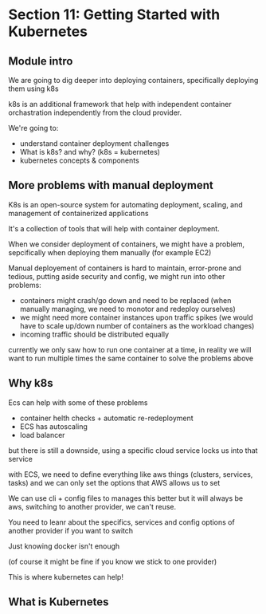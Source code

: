 # Section 11: Getting Started with Kubernetes

## Module intro

We are going to dig deeper into deploying containers, specifically deploying them using k8s

k8s is an additional framework that help with independent container orchastration independently from the cloud provider. 

We're going to: 

- understand container deployment challenges
- What is k8s? and why? (k8s = kubernetes)
- kubernetes concepts & components

## More problems with manual deployment

K8s is an open-source system for automating deployment, scaling, and management of containerized applications

It's a collection of tools that will help with container deployment.

When we consider deployment of containers, we might have a problem, sepcifically when deploying them manually (for example EC2) 

Manual deployement of containers is hard to maintain, error-prone and tedious, putting aside security and config, we might run into other problems: 
- containers might crash/go down and need to be replaced (when manually managing, we need to monotor and redeploy ourselves)
- we might need more container instances upon traffic spikes (we would have to scale up/down number of containers as the workload changes)
- incoming traffic should be distributed equally

currently we only saw how to run one container at a time, in reality we will want to run multiple times the same container to solve the problems above

## Why k8s

Ecs can help with some of these problems 

- container helth checks + automatic re-redeployment
- ECS has autoscaling
- load balancer

but there is still a downside, using a specific cloud service locks us into that service

with ECS, we need to define everything like aws things (clusters, services, tasks) and we can only set the options that AWS allows us to set

We can use cli + config files to manages this better but it will always be aws, switching to another provider, we can't reuse. 

You need to leanr about the specifics, services and config options of another provider if you want to switch 

Just knowing docker isn't enough 

(of course it might be fine if you know we stick to one provider)

This is where kubernetes can help!

## What is Kubernetes
